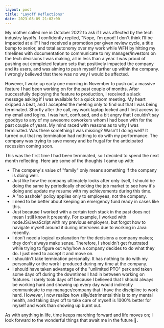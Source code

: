 ```yaml
---
layout: post
title: "Layoff Reflections"
date: 2023-03-09 21:02:00
---
```


My mother called me in October 2022 to ask if I was affected by the tech industry layoffs. I confidently replied, "Nope, I'm good! I don't think I'll be impacted at all!" I had received a promotion per given review cycle, a title bump to senior, and total autonomy over my work while WFH by hitting my timelines with documentation to communicate to my manager/investors on the tech decisions I was making, all in less than a year. I was proud of pushing out completed feature sets that positively impacted the company and its users, and was aiming to push myself further up within the company. I wrongly believed that there was no way I would be affected.

However, I woke up early one morning in November to push out a massive feature I had been working on for the past couple of months. After successfully deploying the feature to production, I received a slack message asking if I was available for a quick zoom meeting. My heart skipped a beat, and I accepted the meeting only to find out that I was being terminated. Shortly after the call, my work laptop locked and I lost access to my email and logins. I was hurt, confused, and a bit angry that I couldn't say goodbye to any of my awesome coworkers whom I had been with for the past couple of years. My mind raced with reasons as to why I was terminated. Was there something I was missing? Wasn't I doing well? It turned out that my termination had nothing to do with my performance. The company was trying to save money and be frugal for the anticipated recession coming soon.

This was the first time I had been terminated, so I decided to spend the next month reflecting. Here are some of the thoughts I came up with:

  * The company's value of "family" only means something if the company is doing well.
  * Just like how the company ultimately looks after only itself, I should be doing the same by periodically checking the job market to see how it's doing and update my resume with my achievements during this time.
  * A "no asshole" policy applies only to employees, not the company.
  * I need to be better about keeping an emergency fund ready in cases like this.
  * Just because I worked with a certain tech stack in the past does not mean I still know it presently. For example, I worked with nodeJS/JavaScript with my previous employers, but forgot how to navigate myself around it during interviews due to working in Java recently.
  * I don't need a logical explanation for the decisions a company makes; they don't always make sense. Therefore, I shouldn't get frustrated while trying to figure out why/how a company decides to do what they do. I just need to accept it and move on.
  * I shouldn't take termination personally. It has nothing to do with my personality or the work I produced during my time at the company.
  * I should have taken advantage of the "unlimited PTO" perk and taken some days off during the downtimes I had in between working on features. I rarely took days off because I believed that I should always be working hard and showing up every day would indirectly communicate to my manager/company that I have the discipline to work hard. However, I now realize how silly/detrimental this is to my mental health, and taking days off to take care of myself is 1000% better for myself and work than showing up burnt out.

As with anything in life, time keeps marching forward and life moves on; I look forward to the wonderful things that await me in the future 🥂.
